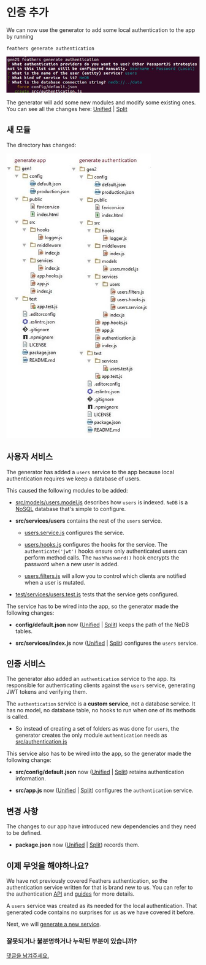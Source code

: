 # 인증 추가

We can now use the generator to add some local authentication to the app by running

```
feathers generate authentication
```

![Generate authentication](../assets/gen-authentication.jpg)

The generator will add some new modules and modify some existing ones.
You can see all the changes here:
[Unified](http://htmlpreview.github.io/?https://github.com/feathersjs/feathers-docs/blob/master/examples/step/_diff/02-gen2-line.html)
|
[Split](http://htmlpreview.github.io/?https://github.com/feathersjs/feathers-docs/blob/master/examples/step/_diff/02-gen2-side.html)


## 새 모듈

The directory has changed:

![Compare app and authentication folders](../assets/gen1-2-dir.jpg)

## 사용자 서비스

The generator has added a `users` service to the app
because local authentication requires we keep a database of users.

This caused the following modules to be added:

- [src/models/users.model.js](https://github.com/feathersjs/feathers-docs/blob/master/examples/step/02/gen2/src/models/users.model.js)
describes how `users` is indexed. `NeDB` is a
[NoSQL](https://en.wikipedia.org/wiki/NoSQL) database that's simple to configure.

- **src/services/users** contains the rest of the `users` service.

    - [users.service.js](https://github.com/feathersjs/feathers-docs/blob/master/examples/step/02/gen2/src/services/users/users.service.js)
    configures the service.

    - [users.hooks.js](https://github.com/feathersjs/feathers-docs/blob/master/examples/step/02/gen2/src/services/users/users.hooks.js)
    configures the hooks for the service.
    The `authenticate('jwt')` hooks ensure only authenticated users can perform method calls.
    The `hashPassword()` hook encrypts the password when a new user is added.

    - [users.filters.js](https://github.com/feathersjs/feathers-docs/blob/master/examples/step/02/gen2/src/services/users/users.filters.js)
    will allow you to control which clients are notified when a user is mutated.

- [test/services/users.test.js](https://github.com/feathersjs/feathers-docs/blob/master/examples/step/02/gen2/test/services/users.test.js)
tests that the service gets configured.

The service has to be wired into the app, so the generator made the following changes:

- **config/default.json** now
([Unified](http://htmlpreview.github.io/?https://github.com/feathersjs/feathers-docs/blob/master/examples/step/_diff/02-gen2-default-line.html)
|
[Split](http://htmlpreview.github.io/?https://github.com/feathersjs/feathers-docs/blob/master/examples/step/_diff/02-gen2-default-side.html))
keeps the path of the NeDB tables.

- **src/services/index.js** now
([Unified](http://htmlpreview.github.io/?https://github.com/feathersjs/feathers-docs/blob/master/examples/step/_diff/02-gen2-service-line.html)
|
[Split](http://htmlpreview.github.io/?https://github.com/feathersjs/feathers-docs/blob/master/examples/step/_diff/02-gen2-service-side.html))
configures the `users` service.


## 인증 서비스

The generator also added an `authentication` service to the app.
Its responsible for authenticating clients against the `users` service,
generating JWT tokens and verifying them.

The `authentication` service is a **custom service**, not a database service.
It has no model, no database table, no hooks to run when one of its methods is called.

- So instead of creating a set of folders as was done for `users`,
the generator creates the only module `authentication` needs as
[src/authentication.js](https://github.com/feathersjs/feathers-docs/blob/master/examples/step/02/gen2/src/authentication.js)

This service also has to be wired into the app, so the generator made the following change:

- **src/config/default.json** now
([Unified](http://htmlpreview.github.io/?https://github.com/feathersjs/feathers-docs/blob/master/examples/step/_diff/02-gen2-default-line.html)
|
[Split](http://htmlpreview.github.io/?https://github.com/feathersjs/feathers-docs/blob/master/examples/step/_diff/02-gen2-default-side.html))
retains authentication information.

- **src/app.js** now
([Unified](http://htmlpreview.github.io/?https://github.com/feathersjs/feathers-docs/blob/master/examples/step/_diff/02-gen2-app-line.html)
|
[Split](http://htmlpreview.github.io/?https://github.com/feathersjs/feathers-docs/blob/master/examples/step/_diff/02-gen2-app-side.html))
configures the `authentication` service.

## 변경 사항

The changes to our app have introduced new dependencies and they need to be defined.

- **package.json** now
([Unified](http://htmlpreview.github.io/?https://github.com/feathersjs/feathers-docs/blob/master/examples/step/_diff/02-gen2-package-line.html)
|
[Split](http://htmlpreview.github.io/?https://github.com/feathersjs/feathers-docs/blob/master/examples/step/_diff/02-gen2-package-side.html))
records them.

## 이제 무엇을 해야하나요?

We have not previously covered Feathers authentication,
so the authentication service written for that is brand new to us.
You can refer to the authentication
[API](../../../api/authentication/server.md) and [guides](../../auth/readme.html) for more details.

A `users` service was created as its needed for the local authentication.
That generated code contains no surprises for us as we have covered it before.

Next, we will [generate a new service](./gen-service.md).

### 잘못되거나 불분명하거나 누락된 부분이 있습니까?
[댓글을 남겨주세요.](https://github.com/feathersjs/feathers-docs/issues/new?title=Comment:Step-Generators-Auth&body=Comment:Step-Generators-Auth)
